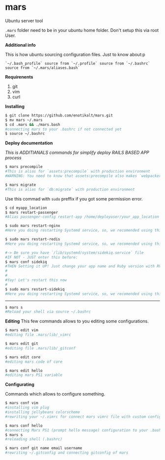 # mars
Ubuntu server tool

`.mars` folder need to be in your ubuntu home folder. Don't setup this via root User.

**Additional info**

This is how ubuntu sourcing configuration files.
Just to know about:p

```
`~/.bash_profile` source from `~/.profile` source from `~/.bashrc` source from `~/.mars/aliases.bash`
```

**Requirenents**
1. git
2. vim
3. curl


**Installing**

```bash
$ git clone https://github.com/enotikalt/mars.git
$ mv mars ~/.mars
$ cd .mars && ./mars.bash
#connecting mars to your .bashrc if not connected yet
$ source ~/.bashrc
```

**Deploy documentation**



_This is ADDITIANALS commands for simplify deploy RAILS BASED APP process_
```bash
$ mars precompile
#This is alias for `assets:precompile` with production environment 
#WARNING: You need to know that assets:precompile also makes `webpacker:compile` even if you don't using sprockets gem!
```

```bash
$ mars migrate
#This is alias for `db:migrate` with production environment
```

Use this commad with `sudo` preffix if you got some permission error.

```bash
$ cd myapp_location
$ mars restart-passenger
#Alias passenger-config restart-app /home/deployuser/your_app_location
```

```bash
$ sudo mars restart-nginx
#Here you doing restarting Systemd service, so, we recomended using this with sudo preffix
```

```bash
$ sudo mars restart-redis
#Here you doing restarting Systemd service, so, we recomended using this with sudo preffix
```

```bash
#-> Be sure you have `/lib/systemd/system/sidekiq.service` file
#IF NOT - JUST enter this before:
$ mars conf sidekiq
#THEN Setting it UP! Just change your app name and Ruby version with RVM gemset inside `sidekiq.service` file.
#
#
#Yay! Let's restart this now
# 
$ sudo mars restart-sidekiq
#Here you doing restarting Systemd service, so, we recomended using this with sudo preffix
```

----------------------------------------------------------

```bash
$ mars s
#Reload your shell via source ~/.bashrc
```

**Editing**
This few commands allows to you editing some configurations.

```bash
$ mars edit vim
#editing file .mars/lib/_vimrc
```

```bash
$ mars edit git
#editing file .mars/lib/_gitconf
```

```bash
$ mars edit core
#editing mars code of core
```

```bash
$ mars edit hello
#editing mars PS1 variable
```

**Configurating**

Commands which allows to configure something.

```bash
$ mars conf vim
#installing vim plug
#installing jellybeans colorscheme
#rewriting your ~/.vimrc for connect mars vimrc file with custom configuration
```

```bash
$ mars conf hello
#connecting Mars PS1 (prompt hello message) configuration to your .bashrc 
$ mars s
#reloading shell (.bashrc)
```

```bash
$ mars conf git name email username
#rewriting ~/.gitconfig and connecting gitconfig of mars
```
